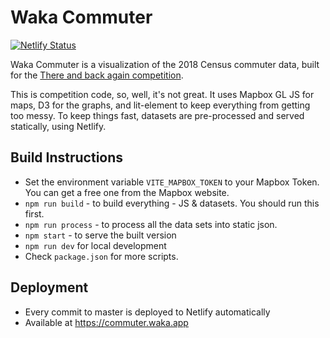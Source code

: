 # Waka Commuter

[![Netlify Status](https://api.netlify.com/api/v1/badges/366a1f64-192f-4d71-a6d6-3a7a6818b76c/deploy-status)](https://commuter.waka.app)

Waka Commuter is a visualization of the 2018 Census commuter data, built for the [There and back again competition](https://www.stats.govt.nz/2018-census/there-and-back-again-data-visualisation-competition/).

This is competition code, so, well, it's not great. It uses Mapbox GL JS for maps, D3 for the graphs, and lit-element to keep everything from getting too messy. To keep things fast, datasets are pre-processed and served statically, using Netlify.

## Build Instructions

- Set the environment variable `VITE_MAPBOX_TOKEN` to your Mapbox Token. You can get a free one from the Mapbox website.
- `npm run build` - to build everything - JS & datasets. You should run this first.
- `npm run process` - to process all the data sets into static json.
- `npm start` - to serve the built version
- `npm run dev` for local development
- Check `package.json` for more scripts.

## Deployment

- Every commit to master is deployed to Netlify automatically
- Available at <https://commuter.waka.app>
